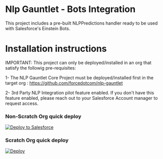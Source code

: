 # Nlp Gauntlet - Bots Integration

This project includes a pre-built NLPPredictions handler ready to be used with Salesforce's Einstein Bots.

# Installation instructions

IMPORTANT: This project can only be deployed/installed in an org that satisfy the followig pre-requisites:

1- The NLP Gauntlet Core Project must be deployed/installed first in the target org : https://github.com/forcedotcom/nlp-gauntlet

2- 3rd Party NLP Integration pilot feature enabled. If you don't have this feature enabled, please reach out to your Salesforce Account manager to request access. 

### Non-Scratch Org quick deploy

<a href="https://githubsfdeploy.herokuapp.com">
  <img alt="Deploy to Salesforce"
       src="https://raw.githubusercontent.com/afawcett/githubsfdeploy/master/deploy.png">
</a>


### Scratch Org quick deploy

[![Deploy](https://deploy-to-sfdx.com/dist/assets/images/DeployToSFDX.svg)](https://deploy-to-sfdx.com/)
